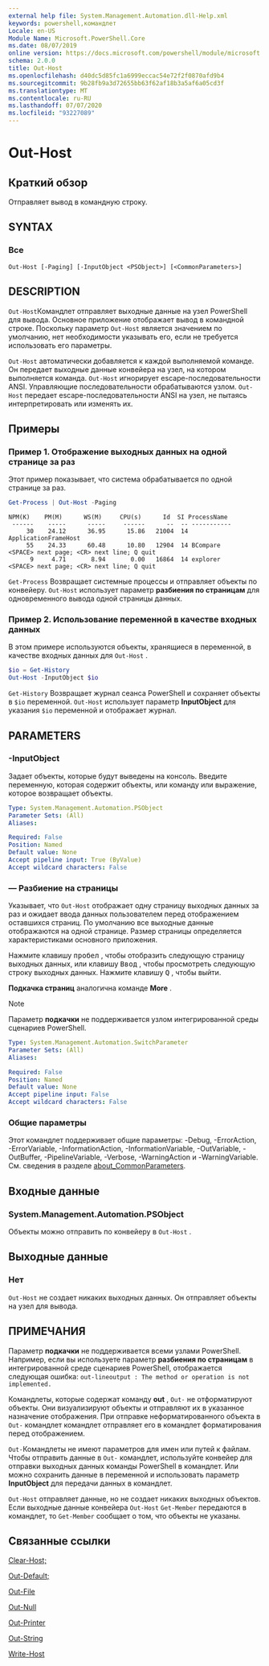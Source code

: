```yaml
---
external help file: System.Management.Automation.dll-Help.xml
keywords: powershell,командлет
Locale: en-US
Module Name: Microsoft.PowerShell.Core
ms.date: 08/07/2019
online version: https://docs.microsoft.com/powershell/module/microsoft.powershell.core/out-host?view=powershell-5.1&WT.mc_id=ps-gethelp
schema: 2.0.0
title: Out-Host
ms.openlocfilehash: d40dc5d85fc1a6999eccac54e72f2f0870afd9b4
ms.sourcegitcommit: 9b28fb9a3d72655bb63f62af18b3a5af6a05cd3f
ms.translationtype: MT
ms.contentlocale: ru-RU
ms.lasthandoff: 07/07/2020
ms.locfileid: "93227089"
---
```

# Out-Host

## Краткий обзор
Отправляет вывод в командную строку.

## SYNTAX

### Все

```
Out-Host [-Paging] [-InputObject <PSObject>] [<CommonParameters>]
```

## DESCRIPTION

`Out-Host`Командлет отправляет выходные данные на узел PowerShell для вывода. Основное приложение отображает вывод в командной строке. Поскольку параметр `Out-Host` является значением по умолчанию, нет необходимости указывать его, если не требуется использовать его параметры.

`Out-Host` автоматически добавляется к каждой выполняемой команде. Он передает выходные данные конвейера на узел, на котором выполняется команда. `Out-Host` игнорирует escape-последовательности ANSI. Управляющие последовательности обрабатываются узлом. `Out-Host` передает escape-последовательности ANSI на узел, не пытаясь интерпретировать или изменять их.

## Примеры

### Пример 1. Отображение выходных данных на одной странице за раз

Этот пример показывает, что система обрабатывается по одной странице за раз.

```powershell
Get-Process | Out-Host -Paging
```

```Output
NPM(K)    PM(M)      WS(M)     CPU(s)      Id  SI ProcessName
 ------    -----      -----     ------      --  -- -----------
     30    24.12      36.95      15.86   21004  14 ApplicationFrameHost
     55    24.33      60.48      10.80   12904  14 BCompare
<SPACE> next page; <CR> next line; Q quit
      9     4.71       8.94       0.00   16864  14 explorer
<SPACE> next page; <CR> next line; Q quit
```

`Get-Process` Возвращает системные процессы и отправляет объекты по конвейеру. `Out-Host` использует параметр **разбиения по страницам** для одновременного вывода одной страницы данных.

### Пример 2. Использование переменной в качестве входных данных

В этом примере используются объекты, хранящиеся в переменной, в качестве входных данных для `Out-Host` .

```powershell
$io = Get-History
Out-Host -InputObject $io
```

`Get-History` Возвращает журнал сеанса PowerShell и сохраняет объекты в `$io` переменной.
`Out-Host` использует параметр **InputObject** для указания `$io` переменной и отображает журнал.

## PARAMETERS

### -InputObject

Задает объекты, которые будут выведены на консоль. Введите переменную, которая содержит объекты, или команду или выражение, которое возвращает объекты.

```yaml
Type: System.Management.Automation.PSObject
Parameter Sets: (All)
Aliases:

Required: False
Position: Named
Default value: None
Accept pipeline input: True (ByValue)
Accept wildcard characters: False
```

### — Разбиение на страницы

Указывает, что `Out-Host` отображает одну страницу выходных данных за раз и ожидает ввода данных пользователем перед отображением оставшихся страниц. По умолчанию все выходные данные отображаются на одной странице. Размер страницы определяется характеристиками основного приложения.

Нажмите клавишу <kbd>пробел</kbd> , чтобы отобразить следующую страницу выходных данных, или клавишу <kbd>Ввод</kbd> , чтобы просмотреть следующую строку выходных данных. Нажмите клавишу <kbd>Q</kbd> , чтобы выйти.

**Подкачка страниц** аналогична команде **More** .

> [!NOTE]
> Параметр **подкачки** не поддерживается узлом интегрированной среды сценариев PowerShell.

```yaml
Type: System.Management.Automation.SwitchParameter
Parameter Sets: (All)
Aliases:

Required: False
Position: Named
Default value: None
Accept pipeline input: False
Accept wildcard characters: False
```

### Общие параметры

Этот командлет поддерживает общие параметры: -Debug, -ErrorAction, -ErrorVariable, -InformationAction, -InformationVariable, -OutVariable, -OutBuffer, -PipelineVariable, -Verbose, -WarningAction и -WarningVariable. См. сведения в разделе [about_CommonParameters](https://go.microsoft.com/fwlink/?LinkID=113216).

## Входные данные

### System.Management.Automation.PSObject

Объекты можно отправить по конвейеру в `Out-Host` .

## Выходные данные

### Нет

`Out-Host` не создает никаких выходных данных. Он отправляет объекты на узел для вывода.

## ПРИМЕЧАНИЯ

Параметр **подкачки** не поддерживается всеми узлами PowerShell. Например, если вы используете параметр **разбиения по страницам** в интегрированной среде сценариев PowerShell, отображается следующая ошибка: `out-lineoutput : The method or operation is not implemented.`

Командлеты, которые содержат команду **out** , `Out-` не отформатируют объекты. Они визуализируют объекты и отправляют их в указанное назначение отображения. При отправке неформатированного объекта в `Out-` командлет командлет отправляет его в командлет форматирования перед отображением.

`Out-`Командлеты не имеют параметров для имен или путей к файлам. Чтобы отправить данные в `Out-` командлет, используйте конвейер для отправки выходных данных команды PowerShell в командлет. Или можно сохранить данные в переменной и использовать параметр **InputObject** для передачи данных в командлет.

`Out-Host` отправляет данные, но не создает никаких выходных объектов. Если выходные данные конвейера `Out-Host` `Get-Member` передаются в командлет, то `Get-Member` сообщает о том, что объекты не указаны.

## Связанные ссылки

[Clear-Host;](Clear-Host.md)

[Out-Default;](Out-Default.md)

[Out-File](../Microsoft.PowerShell.Utility/Out-File.md)

[Out-Null](Out-Null.md)

[Out-Printer](../Microsoft.PowerShell.Utility/Out-Printer.md)

[Out-String](../Microsoft.PowerShell.Utility/Out-String.md)

[Write-Host](../Microsoft.PowerShell.Utility/Write-Host.md)
